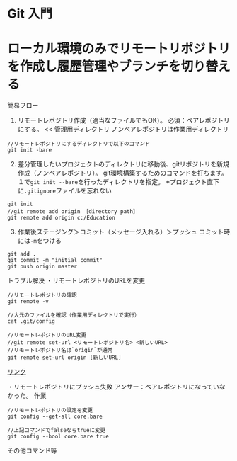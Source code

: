 # Git 入門

# ローカル環境のみでリモートリポジトリを作成し履歴管理やブランチを切り替える

簡易フロー
1. リモートレポジトリ作成（適当なファイルでもOK）。
必須：ベアレポジトリにする。 << 管理用ディレクトリ
ノンベアレポジトリは作業用ディレクトリ
```console
//リモートレポジトリにするディレクトリで以下のコマンド
git init -bare
```

2.  差分管理したいプロジェクトのディレクトリに移動後、gitリポジトリを新規作成（ノンベアレポジトリ）。
git環境構築するためのコマンドを打ちます。
１で`git init --bare`を行ったディレクトリを指定。
※プロジェクト直下に`.gitignore`ファイルを忘れない
```console
git init
//git remote add origin ［directory path］ 
git remote add origin c:/Education
```

3. 作業後ステージング＞コミット（メッセージ入れる）＞プッシュ
コミット時には`-m`をつける
```console
git add .
git commit -m "initial commit"
git push origin master
```

トラブル解決
・リモートレポジトリのURLを変更
```console
//リモートレポジトリの確認
git remote -v

//大元のファイルを確認（作業用ディレクトリで実行）
cat .git/config

//リモートレポジトリのURL変更
//git remote set-url <リモートレポジトリ名> <新しいURL>
//リモートレポジトリ名は`origin`が通常
git remote set-url origin [新しいURL]
```
[リンク](https://prograshi.com/general/git/git-remote-commands/)

・リモートレポジトリにプッシュ失敗
アンサー：ベアレポジトリになっていなかった。
作業
```console
//リモートレポジトリの設定を変更
git config --get-all core.bare

//上記コマンドでfalseならtrueに変更
git config --bool core.bare true
```


その他コマンド等

